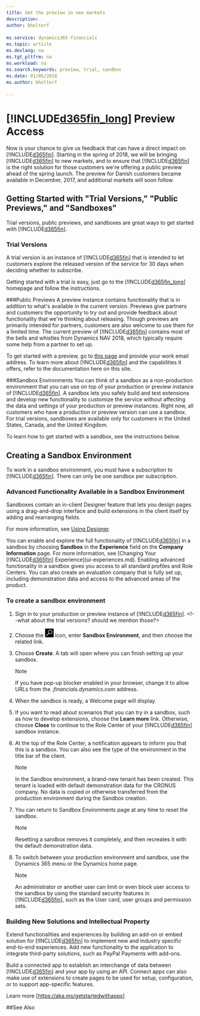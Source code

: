 ```yaml
---
title: Get the preview in new markets
description: 
author: bholtorf

ms.service: dynamics365-financials
ms.topic: article
ms.devlang: na
ms.tgt_pltfrm: na
ms.workload: na
ms.search.keywords: preview, trial, sandbox
ms.date: 01/05/2018
ms.author: bholtorf

---
```

# [!INCLUDE[d365fin_long](includes/d365fin_long_md.md)] Preview Access
Now is your chance to give us feedback that can have a direct impact on [!INCLUDE[d365fin](includes/d365fin_md.md)]. Starting in the spring of 2018, we will be bringing [!INCLUDE[d365fin](includes/d365fin_md.md)] to new markets, and to ensure that [!INCLUDE[d365fin](includes/d365fin_md.md)] is the right solution for those customers we're offering a public preview ahead of the spring launch. The preview for Danish customers became available in December, 2017, and additional markets will soon follow.  

## Getting Started with "Trial Versions," "Public Previews," and "Sandboxes" 
Trial versions, public previews, and sandboxes are great ways to get started with [!INCLUDE[d365fin](includes/d365fin_md.md)].

### Trial Versions
A trial version is an instance of [!INCLUDE[d365fin](includes/d365fin_md.md)] that is intended to let customers explore the released version of the service for 30 days when deciding whether to subscribe.  

Getting started with a trial is easy, just go to the [!INCLUDE[d365fin_long](includes/d365fin_long_md.md)] homepage and follow the instructions. 

###Public Previews
A preview instance contains functionality that is in addition to what's available in the current version. Previews give partners and customers the opportunity to try out and provide feedback about functionality that we're thinking about releasing. Though previews are primarily intended for partners, customers are also welcome to use them for a limited time. The current preview of [!INCLUDE[d365fin](includes/d365fin_md.md)] contains most of the bells and whistles from Dynamics NAV 2018, which typically require some help from a partner to set up. 

To get started with a preview, go to [this page](https://go.microsoft.com/fwlink/?linkid=866045) and provide your work email address. To learn more about [!INCLUDE[d365fin](includes/d365fin_md.md)] and the capabilities it offers, refer to the documentation here on this site.

###Sandbox Environments
You can think of a sandbox as a non-production environment that you can use on top of your production or preview instance of [!INCLUDE[d365fin](includes/d365fin_md.md)]. A sandbox lets you safely build and test extensions and develop new functionality to customize the service without affecting the data and settings of your production or preview instances. Right now, all customers who have a production or preview version can use a sandbox. For trial versions, sandboxes are available only for customers in the United States, Canada, and the United Kingdom. 

To learn how to get started with a sandbox, see the instructions below.

## Creating a Sandbox Environment
To work in a sandbox environment, you must have a subscription to [!INCLUDE[d365fin](includes/d365fin_md.md)]. There can only be one sandbox per subscription.

### Advanced Functionality Available in a Sandbox Environment
Sandboxes contain an in-client Designer feature that lets you design pages using a drag-and-drop interface and build extensions in the client itself by adding and rearranging fields.

For more information, see [Using Designer](https://docs.microsoft.com/en-us/dynamics-nav/developer/devenv-inclient-designer).

You can enable and explore the full functionality of [!INCLUDE[d365fin](includes/d365fin_md.md)] in a sandbox by choosing **Sandbox** in the **Experience** field on the **Company Information** page. For more information, see [Changing Your [!INCLUDE[d365fin](includes/d365fin_md.md)] Experience](ui-experiences.md). Enabling advanced functionality in a sandbox gives you access to all standard profiles and Role Centers. You can also create an evaluation company that is fully set up, including demonstration data and access to the advanced areas of the product.

### To create a sandbox environment
1.	Sign in to your production or preview instance of [!INCLUDE[d365fin](includes/d365fin_md.md)]. <!--what about the trial versions? should we mention those?> 
2.	Choose the ![Search for Page or Report](media/ui-search/search_small.png "Search for Page or Report icon") icon, enter **Sandbox Environment**, and then choose the related link.
3.	Choose **Create**. A tab will open where you can finish setting up your sandbox.
  
    > [!Note]
    > If you have pop-up blocker enabled in your browser, change it to allow URLs from the *.financials.dynamics.com* address.  
  
4.	When the sandbox is ready, a Welcome page will display.  
5.	If you want to read about scenarios that you can try in a sandbox, such as how to develop extensions, choose the **Learn more** link. Otherwise, choose **Close** to continue to the Role Center of your [!INCLUDE[d365fin](includes/d365fin_md.md)] sandbox instance.  
6.	At the top of the Role Center, a notification appears to inform you that this is a sandbox. You can also see the type of the environment in the title bar of the client.
  
    > [!Note]
    > In the Sandbox environment, a brand-new tenant has been created. This tenant is loaded with default demonstration data for the CRONUS company. No data is copied or otherwise transferred from the production environment during the Sandbox creation.  
  
7.	You can return to Sandbox Environments page at any time to reset the sandbox.
  
    > [!Note]
    > Resetting a sandbox removes it completely, and then recreates it with the default demonstration data.  
  
8.	To switch between your production environment and sandbox, use the Dynamics 365 menu or the Dynamics home page.
  
    > [!Note]
    > An administrator or another user can limit or even block user access to the sandbox by using the standard security features in [!INCLUDE[d365fin](includes/d365fin_md.md)], such as the User card, user groups and permission sets.  
  
### Building New Solutions and Intellectual Property
Extend functionalities and experiences by building an add-on or embed solution for [!INCLUDE[d365fin](includes/d365fin_md.md)] to implement new and industry specific end-to-end experiences. Add new functionality to the application to integrate third-party solutions, such as PayPal Payments with add-ons.  

Build a connected app to establish an interchange of data between [!INCLUDE[d365fin](includes/d365fin_md.md)] and your app by using an API. Connect apps can also make use of extensions to create pages to be used for setup, configuration, or to support app-specific features.  

Learn more [https://aka.ms/getstartedwithapps]  

##See Also